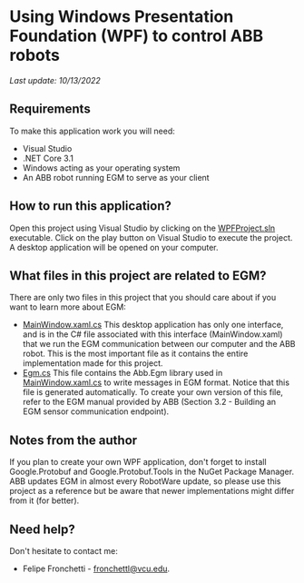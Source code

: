 #  Using Windows Presentation Foundation (WPF) to control ABB robots
_Last update: 10/13/2022_

## Requirements
To make this application work you will need:
- Visual Studio
- .NET Core 3.1
- Windows acting as your operating system
- An ABB robot running EGM to serve as your client

## How to run this application?
Open this project using Visual Studio by clicking on the [WPFProject.sln](https://github.com/vcuse/egm-for-abb-robots/blob/main/WPF-Example/WPFProject.sln) executable. Click on the play button on Visual Studio to execute the project. A desktop application will be opened on your computer.

## What files in this project are related to EGM?
There are only two files in this project that you should care about if you want to learn more about EGM:
- [MainWindow.xaml.cs](https://github.com/vcuse/egm-for-abb-robots/blob/main/WPF-Example/MainWindow.xaml.cs) This desktop application has only one interface, and is in the C# file associated with this interface (MainWindow.xaml) that we run the EGM communication between our computer and the ABB robot. This is the most important file as it contains the entire implementation made for this project.
- [Egm.cs](https://github.com/vcuse/egm-for-abb-robots/blob/main/WPF-Example/Egm.cs) This file contains the Abb.Egm library used in [MainWindow.xaml.cs](https://github.com/vcuse/egm-for-abb-robots/blob/main/WPF-Example/MainWindow.xaml.cs) to write messages in EGM format. Notice that this file is generated automatically. To create your own version of this file, refer to the EGM manual provided by ABB (Section 3.2 - Building an EGM sensor communication endpoint).

## Notes from the author
If you plan to create your own WPF application, don't forget to install Google.Protobuf and Google.Protobuf.Tools in the NuGet Package Manager. ABB updates EGM in almost every RobotWare update, so please use this project as a reference but be aware that newer implementations might differ from it (for better).

## Need help?
Don't hesitate to contact me:
- Felipe Fronchetti - fronchettl@vcu.edu. 
